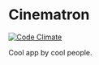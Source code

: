 # Cinematron
[![Code Climate](https://codeclimate.com/github/netguru-training/cinematron/badges/gpa.svg)](https://codeclimate.com/github/netguru-training/cinematron)

Cool app by cool people.
